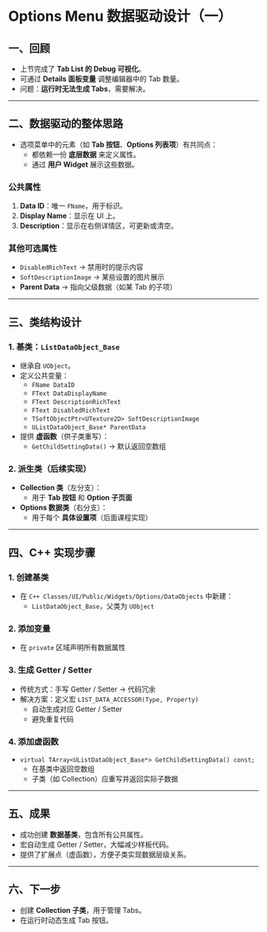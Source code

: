 # Options Menu 数据驱动设计（一）

## 一、回顾

- 上节完成了 **Tab List 的 Debug 可视化**。
- 可通过 **Details 面板变量** 调整编辑器中的 Tab 数量。
- 问题：**运行时无法生成 Tabs**，需要解决。

------

## 二、数据驱动的整体思路

- 选项菜单中的元素（如 **Tab 按钮**、**Options 列表项**）有共同点：
  - 都依赖一份 **底层数据** 来定义属性。
  - 通过 **用户 Widget** 展示这些数据。

### 公共属性

1. **Data ID**：唯一 `FName`，用于标识。
2. **Display Name**：显示在 UI 上。
3. **Description**：显示在右侧详情区，可更新或清空。

### 其他可选属性

- `DisabledRichText` → 禁用时的提示内容
- `SoftDescriptionImage` → 某些设置的图片展示
- **Parent Data** → 指向父级数据（如某 Tab 的子项）

------

## 三、类结构设计

### 1. 基类：`ListDataObject_Base`

- 继承自 `UObject`。
- 定义公共变量：
  - `FName DataID`
  - `FText DataDisplayName`
  - `FText DescriptionRichText`
  - `FText DisabledRichText`
  - `TSoftObjectPtr<UTexture2D> SoftDescriptionImage`
  - `UListDataObject_Base* ParentData`
- 提供 **虚函数**（供子类重写）：
  - `GetChildSettingData()` → 默认返回空数组

### 2. 派生类（后续实现）

- **Collection 类**（左分支）：
  - 用于 **Tab 按钮** 和 **Option 子页面**
- **Options 数据类**（右分支）：
  - 用于每个 **具体设置项**（后面课程实现）

------

## 四、C++ 实现步骤

### 1. 创建基类

- 在 `C++ Classes/UI/Public/Widgets/Options/DataObjects` 中新建：
  - `ListDataObject_Base`，父类为 `UObject`

### 2. 添加变量

- 在 `private` 区域声明所有数据属性

### 3. 生成 Getter / Setter

- 传统方式：手写 Getter / Setter → 代码冗余
- 解决方案：定义宏 `LIST_DATA_ACCESSOR(Type, Property)`
  - 自动生成对应 Getter / Setter
  - 避免重复代码

### 4. 添加虚函数

- `virtual TArray<UListDataObject_Base*> GetChildSettingData() const;`
  - 在基类中返回空数组
  - 子类（如 Collection）应重写并返回实际子数据

------

## 五、成果

- 成功创建 **数据基类**，包含所有公共属性。
- 宏自动生成 Getter / Setter，大幅减少样板代码。
- 提供了扩展点（虚函数），方便子类实现数据层级关系。

------

## 六、下一步

- 创建 **Collection 子类**，用于管理 Tabs。
- 在运行时动态生成 Tab 按钮。